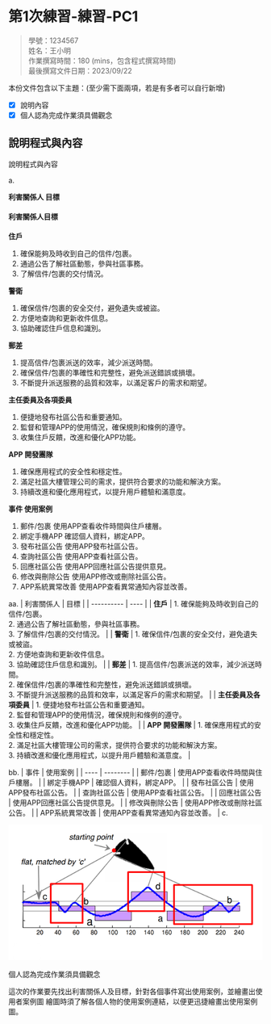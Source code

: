 # 第1次練習-練習-PC1
>
>學號：1234567
><br />
>姓名：王小明
><br />
>作業撰寫時間：180 (mins，包含程式撰寫時間)
><br />
>最後撰寫文件日期：2023/09/22
>

本份文件包含以下主題：(至少需下面兩項，若是有多者可以自行新增)
- [x] 說明內容
- [x] 個人認為完成作業須具備觀念

## 說明程式與內容




說明程式與內容

a.

**利害關係⼈ ⽬標**



#### 利害關係人目標

**住戶**

1. 確保能夠及時收到自己的信件/包裹。
2. 通過公告了解社區動態，參與社區事務。
3. 了解信件/包裹的交付情況。

**警衛**

1. 確保信件/包裹的安全交付，避免遺失或被盜。
2. 方便地查詢和更新收件信息。
3. 協助確認住戶信息和識別。

**郵差**

1. 提高信件/包裹派送的效率，減少派送時間。
2. 確保信件/包裹的準確性和完整性，避免派送錯誤或損壞。
3. 不斷提升派送服務的品質和效率，以滿足客戶的需求和期望。

**主任委員及各項委員**

1. 便捷地發布社區公告和重要通知。
2. 監督和管理APP的使用情況，確保規則和條例的遵守。
3. 收集住戶反饋，改進和優化APP功能。

**APP 開發團隊**

1. 確保應用程式的安全性和穩定性。
2. 滿足社區大樓管理公司的需求，提供符合要求的功能和解決方案。
3. 持續改進和優化應用程式，以提升用戶體驗和滿意度。

**事件 使⽤案例**

1. 郵件/包裹 使用APP查看收件時間與住戶樓層。
2. 綁定手機APP 確認個人資料，綁定APP。
3. 發布社區公告 使用APP發布社區公告。
4. 查詢社區公告 使用APP查看社區公告。
5. 回應社區公告 使用APP回應社區公告提供意見。
6. 修改與刪除公告 使用APP修改或刪除社區公告。
7. APP系統異常改善 使用APP查看異常通知內容並改善。



aa.
| 利害關係人 | 目標 |
| ---------- | ---- |
| **住戶**   | 1. 確保能夠及時收到自己的信件/包裹。<br>2. 通過公告了解社區動態，參與社區事務。<br>3. 了解信件/包裹的交付情況。 |
| **警衛**   | 1. 確保信件/包裹的安全交付，避免遺失或被盜。<br>2. 方便地查詢和更新收件信息。<br>3. 協助確認住戶信息和識別。 |
| **郵差**   | 1. 提高信件/包裹派送的效率，減少派送時間。<br>2. 確保信件/包裹的準確性和完整性，避免派送錯誤或損壞。<br>3. 不斷提升派送服務的品質和效率，以滿足客戶的需求和期望。 |
| **主任委員及各項委員** | 1. 便捷地發布社區公告和重要通知。<br>2. 監督和管理APP的使用情況，確保規則和條例的遵守。<br>3. 收集住戶反饋，改進和優化APP功能。 |
| **APP 開發團隊** | 1. 確保應用程式的安全性和穩定性。<br>2. 滿足社區大樓管理公司的需求，提供符合要求的功能和解決方案。<br>3. 持續改進和優化應用程式，以提升用戶體驗和滿意度。 |

bb.
| 事件 | 使用案例 |
| ---- | -------- |
| 郵件/包裹 | 使用APP查看收件時間與住戶樓層。 |
| 綁定手機APP | 確認個人資料，綁定APP。 |
| 發布社區公告 | 使用APP發布社區公告。 |
| 查詢社區公告 | 使用APP查看社區公告。 |
| 回應社區公告 | 使用APP回應社區公告提供意見。 |
| 修改與刪除公告 | 使用APP修改或刪除社區公告。 |
| APP系統異常改善 | 使用APP查看異常通知內容並改善。 |
c.

![](https://github.com/tangjy0108/112-2PC1/blob/main/ArrowHead.png?raw=true)

個⼈認為完成作業須具備觀念

這次的作業要先找出利害關係⼈及⽬標，針對各個事件寫出使⽤案例，並繪畫出使⽤者案例圖 繪圖時須了解各個⼈物的使⽤案例連結，以便更迅捷繪畫出使⽤案例圖。


